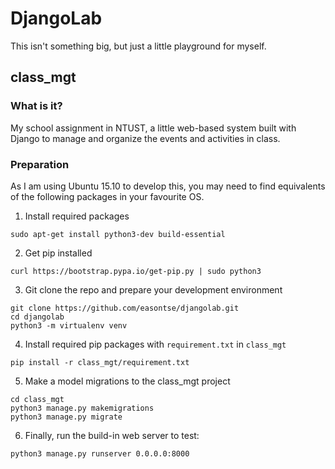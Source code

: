 # DjangoLab #
This isn't something big, but just a little playground for myself.

## class_mgt ##
### What is it? ###
My school assignment in NTUST, a little web-based system built with Django to manage and organize the events and activities in class.

### Preparation ###
As I am using Ubuntu 15.10 to develop this, you may need to find equivalents of the following packages in your favourite OS.

1. Install required packages
```
sudo apt-get install python3-dev build-essential
```
2. Get pip installed
```
curl https://bootstrap.pypa.io/get-pip.py | sudo python3
```
3. Git clone the repo and prepare your development environment
```
git clone https://github.com/easontse/djangolab.git
cd djangolab
python3 -m virtualenv venv
```
4. Install required pip packages with `requirement.txt` in `class_mgt`
```
pip install -r class_mgt/requirement.txt
```
5. Make a model migrations to the class_mgt project
```
cd class_mgt
python3 manage.py makemigrations
python3 manage.py migrate
```
6. Finally, run the build-in web server to test:
```
python3 manage.py runserver 0.0.0.0:8000
```
